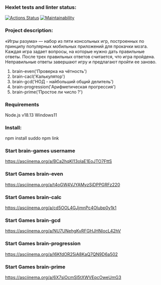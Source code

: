 ### Hexlet tests and linter status:

[![Actions Status](https://github.com/Mari-Krukovskaya/frontend-project-44/workflows/hexlet-check/badge.svg)](https://github.com/Mari-Krukovskaya/frontend-project-44/actions) [![Maintainability](https://api.codeclimate.com/v1/badges/8f9257a77155fd0cb6cf/maintainability)](https://codeclimate.com/github/Mari-Krukovskaya/frontend-project-44/maintainability)

### Project description:

«Игры разума» — набор из пяти консольных игр, построенных по принципу популярных мобильных приложений для прокачки мозга. Каждая игра задает вопросы, на которые нужно дать правильные ответы. После трех правильных ответов считается, что игра пройдена. Неправильные ответы завершают игру и предлагают пройти ее заново.
1. brain-even('Проверка на чётность')
2. brain-cacl('Калькулятор')
3. brain-gcd('НОД - найбольший общий делитель')
4. brain-progression('Арифметическая прогрессия')
5. brain-prime('Простое ли число ?')

### Requirements

 Node.js v18.13
 Windows11

### Install:

npm install 
suddo npm link

### Start brain-games username

https://asciinema.org/a/BCa2hqKl13olaE1EoJTO7FttS

### Start Games brain-even

https://asciinema.org/a/t4oGW4VJYAMyzSjDPPGRFz220

### Start Games brain-calc

https://asciinema.org/a/cd5OOL4GJjmnPc4Olubp0y1k1

### Start Games brain-gcd

https://asciinema.org/a/NU7UNehgKvRFGHJHNlocL42hV

### Start Games brain-progression

 https://asciinema.org/a/l6KfdOR25jA8KaQ7QN9D6a502

 ### Start Games brain-prime

 https://asciinema.org/a/6X7siOcmSl5tXWVEpcOweUmG3
